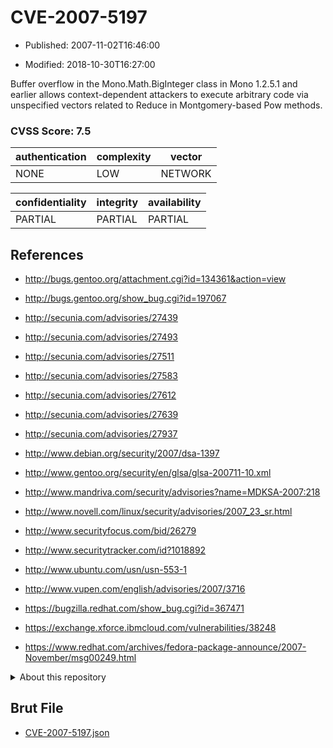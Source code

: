 # CVE-2007-5197

- Published: 2007-11-02T16:46:00

- Modified: 2018-10-30T16:27:00

Buffer overflow in the Mono.Math.BigInteger class in Mono 1.2.5.1 and earlier allows context-dependent attackers to execute arbitrary code via unspecified vectors related to Reduce in Montgomery-based Pow methods.

### CVSS Score: **7.5**

| authentication | complexity | vector |
| --- | --- | --- |
| NONE | LOW | NETWORK |

| confidentiality | integrity | availability |
| --- | --- | --- |
| PARTIAL | PARTIAL | PARTIAL |

## References

* http://bugs.gentoo.org/attachment.cgi?id=134361&action=view

* http://bugs.gentoo.org/show_bug.cgi?id=197067

* http://secunia.com/advisories/27439

* http://secunia.com/advisories/27493

* http://secunia.com/advisories/27511

* http://secunia.com/advisories/27583

* http://secunia.com/advisories/27612

* http://secunia.com/advisories/27639

* http://secunia.com/advisories/27937

* http://www.debian.org/security/2007/dsa-1397

* http://www.gentoo.org/security/en/glsa/glsa-200711-10.xml

* http://www.mandriva.com/security/advisories?name=MDKSA-2007:218

* http://www.novell.com/linux/security/advisories/2007_23_sr.html

* http://www.securityfocus.com/bid/26279

* http://www.securitytracker.com/id?1018892

* http://www.ubuntu.com/usn/usn-553-1

* http://www.vupen.com/english/advisories/2007/3716

* https://bugzilla.redhat.com/show_bug.cgi?id=367471

* https://exchange.xforce.ibmcloud.com/vulnerabilities/38248

* https://www.redhat.com/archives/fedora-package-announce/2007-November/msg00249.html

<details>
<summary>About this repository</summary> 

  This repository is part of the project [Live Hack CVE](https://github.com/Live-Hack-CVE). Main website can be found [www.live-hack.org](https://www.live-hack.org) 
  
  Made by [Sn0wAlice](https://github.com/Sn0wAlice) for the people that care about security and need to have a feed of the latest CVEs. Hope you enjoy it, don't forget to star the repo and follow me on [Twitter](https://twitter.com/Sn0wAlice) and [Github](https://github.com/Sn0wAlice). And that is my [personnal website](https://www.alice-snow.me/)

  - [Home Page](https://github.com/Live-Hack-CVE)
  - [Framework](https://github.com/Live-Hack-CVE/cve-framework)
  - [CVE database](https://github.com/Live-Hack-CVE/full_database)
  - [Changelog](https://github.com/Live-Hack-CVE/Changelog)
</details>

## Brut File

* [CVE-2007-5197.json](https://raw.githubusercontent.com/Live-Hack-CVE/full_database/main/cves/2007/CVE-2007-5197.json)

